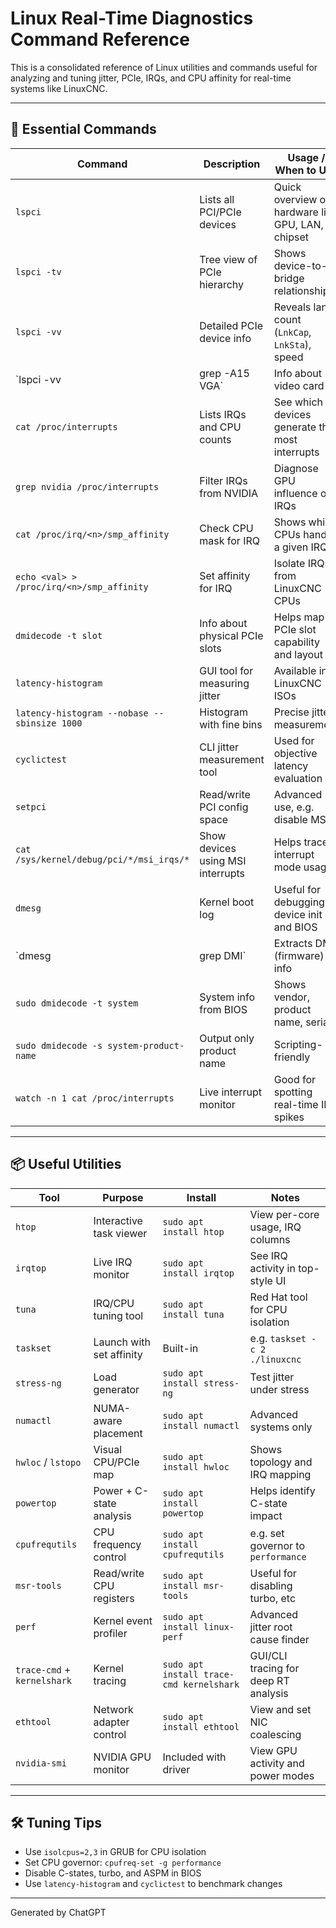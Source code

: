 # Linux Real-Time Diagnostics Command Reference

This is a consolidated reference of Linux utilities and commands useful for analyzing and tuning jitter, PCIe, IRQs, and CPU affinity for real-time systems like LinuxCNC.

---

## 📘 Essential Commands

| Command | Description | Usage / When to Use |
|--------|-------------|---------------------|
| `lspci` | Lists all PCI/PCIe devices | Quick overview of hardware like GPU, LAN, chipset |
| `lspci -tv` | Tree view of PCIe hierarchy | Shows device-to-bridge relationship |
| `lspci -vv` | Detailed PCIe device info | Reveals lane count (`LnkCap`, `LnkSta`), speed |
| `lspci -vv | grep -A15 VGA` | Info about video card | Useful for verifying actual PCIe lane usage |
| `cat /proc/interrupts` | Lists IRQs and CPU counts | See which devices generate the most interrupts |
| `grep nvidia /proc/interrupts` | Filter IRQs from NVIDIA | Diagnose GPU influence on IRQs |
| `cat /proc/irq/<n>/smp_affinity` | Check CPU mask for IRQ | Shows which CPUs handle a given IRQ |
| `echo <val> > /proc/irq/<n>/smp_affinity` | Set affinity for IRQ | Isolate IRQs from LinuxCNC CPUs |
| `dmidecode -t slot` | Info about physical PCIe slots | Helps map PCIe slot capability and layout |
| `latency-histogram` | GUI tool for measuring jitter | Available in LinuxCNC ISOs |
| `latency-histogram --nobase --sbinsize 1000` | Histogram with fine bins | Precise jitter measurement |
| `cyclictest` | CLI jitter measurement tool | Used for objective latency evaluation |
| `setpci` | Read/write PCI config space | Advanced use, e.g. disable MSI |
| `cat /sys/kernel/debug/pci/*/msi_irqs/*` | Show devices using MSI interrupts | Helps trace interrupt mode usage |
| `dmesg` | Kernel boot log | Useful for debugging device init and BIOS |
| `dmesg | grep DMI` | Extracts DMI (firmware) info | Shows motherboard, BIOS version |
| `sudo dmidecode -t system` | System info from BIOS | Shows vendor, product name, serial |
| `sudo dmidecode -s system-product-name` | Output only product name | Scripting-friendly |
| `watch -n 1 cat /proc/interrupts` | Live interrupt monitor | Good for spotting real-time IRQ spikes |

---

## 📦 Useful Utilities

| Tool | Purpose | Install | Notes |
|------|---------|---------|-------|
| `htop` | Interactive task viewer | `sudo apt install htop` | View per-core usage, IRQ columns |
| `irqtop` | Live IRQ monitor | `sudo apt install irqtop` | See IRQ activity in top-style UI |
| `tuna` | IRQ/CPU tuning tool | `sudo apt install tuna` | Red Hat tool for CPU isolation |
| `taskset` | Launch with set affinity | Built-in | e.g. `taskset -c 2 ./linuxcnc` |
| `stress-ng` | Load generator | `sudo apt install stress-ng` | Test jitter under stress |
| `numactl` | NUMA-aware placement | `sudo apt install numactl` | Advanced systems only |
| `hwloc` / `lstopo` | Visual CPU/PCIe map | `sudo apt install hwloc` | Shows topology and IRQ mapping |
| `powertop` | Power + C-state analysis | `sudo apt install powertop` | Helps identify C-state impact |
| `cpufrequtils` | CPU frequency control | `sudo apt install cpufrequtils` | e.g. set governor to `performance` |
| `msr-tools` | Read/write CPU registers | `sudo apt install msr-tools` | Useful for disabling turbo, etc |
| `perf` | Kernel event profiler | `sudo apt install linux-perf` | Advanced jitter root cause finder |
| `trace-cmd` + `kernelshark` | Kernel tracing | `sudo apt install trace-cmd kernelshark` | GUI/CLI tracing for deep RT analysis |
| `ethtool` | Network adapter control | `sudo apt install ethtool` | View and set NIC coalescing |
| `nvidia-smi` | NVIDIA GPU monitor | Included with driver | View GPU activity and power modes |

---

## 🛠️ Tuning Tips

- Use `isolcpus=2,3` in GRUB for CPU isolation
- Set CPU governor: `cpufreq-set -g performance`
- Disable C-states, turbo, and ASPM in BIOS
- Use `latency-histogram` and `cyclictest` to benchmark changes

---

Generated by ChatGPT
